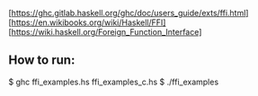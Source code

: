 [https://ghc.gitlab.haskell.org/ghc/doc/users_guide/exts/ffi.html]
[https://en.wikibooks.org/wiki/Haskell/FFI]
[https://wiki.haskell.org/Foreign_Function_Interface]

## How to run:

$ ghc ffi_examples.hs ffi_examples_c.hs
$ ./ffi_examples
